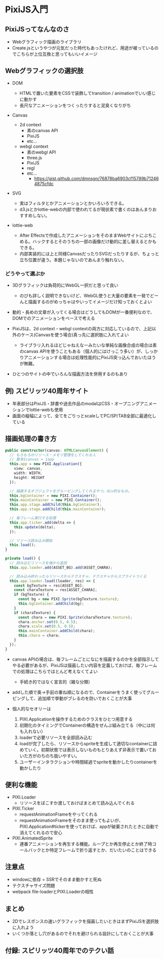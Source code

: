 # PixiJS入門

## PixiJSってなんなのさ
- Webグラフィック描画のライブラリ
- Create.jsというやつが元気だった時代もあったけれど、用途が被っているのでこちらが上位互換と思ってもいいイメージ

## Webグラフィックの選択肢

- DOM
    - HTMLで置いた要素をCSSで装飾してtransition / animationでいい感じに動かす
    - 長尺なアニメーションをつくったりすると泥臭くなりがち

- Canvas
    - 2d context
        - 素のcanvas API
        - PixiJS
        - etc...
    - webgl context
        - 素のwebgl API
        - three.js
        - PixiJS
        - regl
        - etc...
            - https://gist.github.com/dmnsgn/76878ba6903cf15789b712464875cfdc

- SVG
    - 実はフィルタとかアニメーションとかいろいろできる。
    - d3.jsとかlottie-webの内部で使われてるが現状素で書くのはあんまりおすすめしない。

- lottie-web
    - After Effectsで作成したアニメーションをそのままWebサイトにぶちこめる。ハックするとそのうちの一部の画像だけ動的に差し替えるとかもできる。
    - 内部実装的には上と同様CanvasだったりSVGだったりするが、ちょっと立ち位置が違う。本題じゃないのであんまり触れない。

### どうやって選ぶか

- 3Dグラフィックは負荷的にWebGL一択だと思って良い
    - のびも詳しく説明できないけど、WebGL使うと大量の要素を一発でどーんと描画するのがめっちゃはやいってイメージだけ知っておくとよい

- 動的・長めの文章が入ってくる場合はどうしてもDOMが一番便利なので、DOMでのアニメーションをベースで考える

- PixiJSは、2d context・webgl contextの両方に対応しているので、上記以外のケース(Canvasを使う場合)真っ先に選択肢に入れてよい
    - ライブラリ入れるほどじゃねえなーみたいな単純な画像合成の場合は素のcanvas APIを使うこともある（個人的にはけっこう多い）が、しっかりアニメーションする場合は処理性能的にPixiJS突っ込んでおいたほうが無難。

- ひとつのサイトの中でいろんな描画方法を併用するのもあり

## 例) スピリッツ40周年サイト
- 年表部分はPixiJS・辞書や過去作品のmodalはCSS・オープニングアニメーションでlottie-webも使用
- 画面の縦幅によって、全てをごりっとscaleしてPC/SP/TAB全部に最適化している

## 描画処理の書き方

```ts
public constructor(canvas: HTMLCanvasElement) {
  // もろもろのリソース・メモリ管理をしてくれる人
  // 基本1canvas = 1app
  this.app = new PIXI.Application({
    view: canvas,
    width: WIDTH,
    height: HEIGHT
  });

  // 描画するオブジェクトをグルーピングしてくれるやつ。div的なもの。
  this.bgContainer = new PIXI.Container();
  this.mainContainer = new PIXI.Container();
  this.app.stage.addChild(this.bgContainer);
  this.app.stage.addChild(this.mainContainer);

  // 毎フレーム実行する処理
  this.app.ticker.add(delta => {
    this.update(delta);
  });

  // リソース読み込み開始
  this.load();
}

private load() {
  // 読み込むリソースを端から追加
  this.app.loader.add(ASSET_BG).add(ASSET_CHARA);

  // 読み込み終わったらリソースからテクスチャ、テクスチャからスプライトつくる
  this.app.loader.load((loader, res) => {
    const bgTexture = res[ASSET_BG];
    const charaTexture = res[ASSET_CHARA];
    if (bgTexture) {
      const bg = new PIXI.Sprite(bgTexture.texture);
      this.bgContainer.addChild(bg);
    }
    if (charaTexture) {
      const chara = new PIXI.Sprite(charaTexture.texture);
      chara.anchor.set(0.5, 0.5);
      chara.scale.set(0.5, 0.5);
      this.mainContainer.addChild(chara);
      this.chara = chara;
    }
  });
}
```

- canvas APIの場合は、毎フレームごとになにを描画するのかを全部指示してやる必要があるが、PixiJSは描画したい内容を定義しておけば、毎フレームでの処理はこちらでほとんど考えなくてよい
    - 手続き的ではなく宣言的（雑な分類）
- addした順で奥→手前の重ね順になるので、Containerをうまく使ってグルーピングして、追加順で挙動がブレるのを防いでおくことが大事

- 個人的なセオリーは
    1. PIXI.Applicationを操作するためのクラスをひとつ用意する
    2. 初期化のタイミングでContainerの構造をぜんぶ組み立てる（中には何も入れない）
    3. loaderで必要リソースを全部読み込む
    4. loadが完了したら、リソースからspriteを生成して適切なcontainerに詰めていく。初期状態では表示しないものもとりあえず非表示で置いておいた方がのちのち扱いやすい。
    5. ユーザーインタラクションや時間経過でspriteを動かしたりcontainerを動かしたり

## 便利な機能

- PIXI.Loader
    - リソースをぼこすか渡しておけばまとめて読み込んでくれる
- PIXI.Ticker
    - requestAnimationFrameをやってくれる
    - requestAnimationFrameをそのまま使ってもよいが、PIXI.Application#tickerを使っておけば、appが破棄されたときに自動で消えてくれるので安心
- PIXI.AnimatedSprite
    - 連番アニメーションを再生する機能。ループとか再生停止とか終了時コールバックとか特定フレームで折り返すとか、だいたいのことはできる

## 注意点
- windowに依存 = SSRでそのまま動かすと死ぬ
- テクスチャサイズ問題
- webpack file-loaderとPIXI.Loaderの相性

## まとめ

- 2Dでレスポンスの速いグラフィックを描画したいときはまずPixiJSを選択肢に入れよう
- いくつか落とし穴があるのでそれを避けられる設計にしておくことが大事

## 付録: スピリッツ40周年でのテクい話